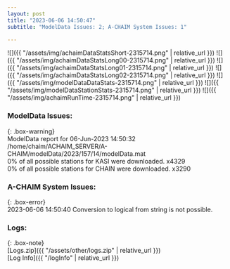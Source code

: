 ```yaml
---
layout: post
title: "2023-06-06 14:50:47"
subtitle: "ModelData Issues: 2; A-CHAIM System Issues: 1"

---
```


![]({{ "/assets/img/achaimDataStatsShort-2315714.png" | relative_url }})
![]({{ "/assets/img/achaimDataStatsLong00-2315714.png" | relative_url }})
![]({{ "/assets/img/achaimDataStatsLong01-2315714.png" | relative_url }})
![]({{ "/assets/img/achaimDataStatsLong02-2315714.png" | relative_url }})
![]({{ "/assets/img/modelDataDataStats-2315714.png" | relative_url }})
![]({{ "/assets/img/modelDataStationStats-2315714.png" | relative_url }})
![]({{ "/assets/img/achaimRunTime-2315714.png" | relative_url }})


### ModelData Issues:  
  
{: .box-warning}  
 ModelData report for 06-Jun-2023 14:50:32   
 /home/chaim/ACHAIM_SERVER/A-CHAIM/modelData/2023/157/14/modelData.mat   
 0% of all possible stations for KASI were downloaded. x4329   
 0% of all possible stations for CHAIN were downloaded. x3290   
  
### A-CHAIM System Issues:  
  
{: .box-error}  
2023-06-06 14:50:40 Conversion to logical from string is not possible.  

### Logs:  
  
{: .box-note}  
[Logs.zip]({{ "/assets/other/logs.zip" | relative_url }})  
[Log Info]({{ "/logInfo" | relative_url }})  
